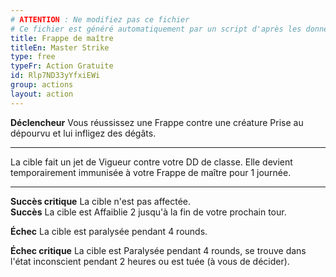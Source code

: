 ```yaml
---
# ATTENTION : Ne modifiez pas ce fichier
# Ce fichier est généré automatiquement par un script d'après les données du module Foundry VTT officiel et de sa traduction
title: Frappe de maître
titleEn: Master Strike
type: free
typeFr: Action Gratuite
id: Rlp7ND33yYfxiEWi
group: actions
layout: action
---
```

<p><strong>Déclencheur</strong> Vous réussissez une Frappe contre une créature <a class="entity-link" draggable="true" data-pack="pf2e.conditionitems" data-id="AJh5ex99aV6VTggg">Prise au dépourvu</a> et lui infligez des dégâts.</p><hr><p>La cible fait un jet de Vigueur contre votre DD de classe. Elle devient temporairement immunisée à votre Frappe de maître pour 1 journée.</p><hr><p><strong>Succès critique</strong> La cible n'est pas affectée.<br><strong>Succès</strong> La cible est <a class="entity-link" draggable="true" data-pack="pf2e.conditionitems" data-id="MIRkyAjyBeXivMa7">Affaiblie</a> 2 jusqu'à la fin de votre prochain tour.</p><p><strong>Échec</strong> La cible est paralysée pendant 4 rounds.</p><p><strong>Échec critique</strong> La cible est <a class="entity-link" draggable="true" data-pack="pf2e.conditionitems" data-id="6uEgoh53GbXuHpTF">Paralysée</a> pendant 4 rounds, se trouve dans l'état <a class="entity-link" draggable="true" data-pack="pf2e.conditionitems" data-id="fBnFDH2MTzgFijKf">inconscient</a> pendant 2 heures ou est tuée (à vous de décider).</p>
